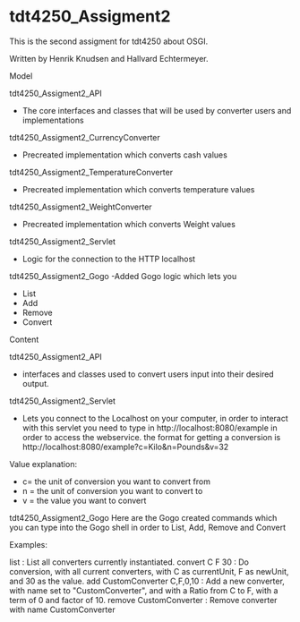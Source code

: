 # tdt4250_Assigment2
This is the second assigment for tdt4250 about OSGI.

Written by Henrik Knudsen and Hallvard Echtermeyer.


Model

tdt4250_Assigment2_API
 - The core interfaces and classes that will be used by converter users and implementations
 
tdt4250_Assigment2_CurrencyConverter
 - Precreated implementation which converts cash values
 
tdt4250_Assigment2_TemperatureConverter
 - Precreated implementation which converts temperature values
 
tdt4250_Assigment2_WeightConverter
 - Precreated implementation which converts Weight values
 
tdt4250_Assigment2_Servlet
 - Logic for the connection to the HTTP localhost  
 
tdt4250_Assigment2_Gogo
 -Added Gogo logic which lets you 
  - List
  - Add
  - Remove
  - Convert
  
Content

tdt4250_Assigment2_API
 - interfaces and classes used to convert users input into their desired output.
 
tdt4250_Assigment2_Servlet
 - Lets you connect to the Localhost on your computer, in order to interact with this servlet you need to type in http://localhost:8080/example in order to access the webservice. the format for getting a conversion is http://localhost:8080/example?c=Kilo&n=Pounds&v=32
 
 Value  explanation:
 - c= the unit of conversion you want to convert from
 - n = the unit of conversion you want to convert to
 - v = the value you want to convert
  
 
 tdt4250_Assigment2_Gogo
 Here are the Gogo created commands which you can type into the Gogo shell in order to List, Add, Remove and Convert

Examples:

list : List all converters currently instantiated.
convert C F 30 : Do conversion, with all current converters, with C as currentUnit, F as newUnit, and 30 as the value.
add CustomConverter C,F,0,10 : Add a new converter, with name set to "CustomConverter", and with a Ratio from C to F, with a term of 0 and factor of 10.
remove CustomConverter : Remove converter with name CustomConverter
 

